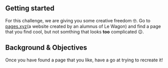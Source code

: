 ## Getting started

For this challenge, we are giving you some creative freedom 🤓. Go to [pages.xyz](https://www.pages.xyz/)(a website created by an alumnus of Le Wagon) and find a page that you find cool, but not somthing that looks **too** complicated 😉.

## Background & Objectives

Once you have found a page that you like, have a go at trying to recreate it!
